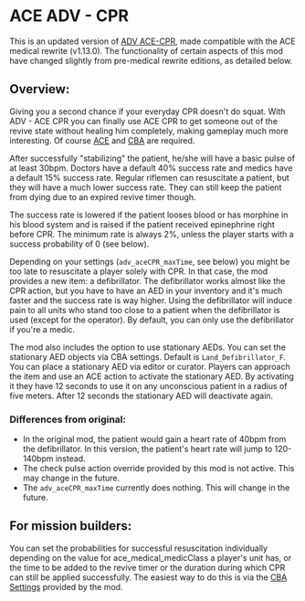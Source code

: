 # ACE ADV - CPR

This is an updated version of [ADV ACE-CPR][ADV], made compatible with the ACE medical rewrite (v1.13.0). The functionality of
certain aspects of this mod have changed slightly from pre-medical rewrite editions, as detailed below.

## Overview:

Giving you a second chance if your everyday CPR doesn't do squat. With ADV - ACE CPR you can finally use ACE CPR to get someone
out of the revive state without healing him completely, making gameplay much more interesting. Of course [ACE][ACE] and
[CBA][CBA] are required.

After successfully "stabilizing" the patient, he/she will have a basic pulse of at least 30bpm. Doctors have a default 40%
success rate and medics have a default 15% success rate. Regular riflemen can resuscitate a patient, but they will have a much
lower success rate. They can still keep the patient from dying due to an expired revive timer though.

The success rate is lowered if the patient looses blood or has morphine in his blood system and is raised if the patient received
epinephrine right before CPR. The minimum rate is always 2%, unless the player starts with a success probability of 0 (see
below).

Depending on your settings (`adv_aceCPR_maxTime`, see below) you might be too late to resuscitate a player solely with CPR. In that
case, the mod provides a new item: a defibrillator. The defibrillator works almost like the CPR action, but you have to have an
AED in your inventory and it's much faster and the success rate is way higher. Using the defibrillator will induce pain to all
units who stand too close to a patient when the defibrillator is used (except for the operator). By default, you can only use the
defibrillator if you're a medic.

The mod also includes the option to use stationary AEDs. You can set the stationary AED objects via CBA settings. Default is
`Land_Defibrillator_F`. You can place a stationary AED via editor or curator. Players can approach the item and use an ACE action
to activate the stationary AED. By activating it they have 12 seconds to use it on any unconscious patient in a radius of five
meters. After 12 seconds the stationary AED will deactivate again.

### Differences from original:

* In the original mod, the patient would gain a heart rate of 40bpm from the defibrillator. In this version, the patient's heart
  rate will jump to 120-140bpm instead.
* The check pulse action override provided by this mod is not active. This may change in the future.
* The `adv_aceCPR_maxTime` currently does nothing. This will change in the future.

## For mission builders:

You can set the probabilities for successful resuscitation individually depending on the value for ace_medical_medicClass a
player's unit has, or the time to be added to the revive timer or the duration during which CPR can still be applied
successfully. The easiest way to do this is via the [CBA Settings][1] provided by the mod.


[ADV]: https://github.com/Pergor/ADV_Medical/tree/master/adv_aceCPR "Original mod"
[ACE]: https://steamcommunity.com/sharedfiles/filedetails/?id=463939057
[CBA]: https://steamcommunity.com/sharedfiles/filedetails/?id=450814997&searchtext

[1]: https://github.com/CBATeam/CBA_A3/wiki/CBA-Settings-System
